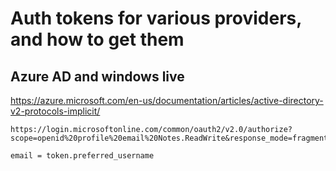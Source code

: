 # Auth tokens for various providers, and how to get them

## Azure AD and windows live

https://azure.microsoft.com/en-us/documentation/articles/active-directory-v2-protocols-implicit/

```
https://login.microsoftonline.com/common/oauth2/v2.0/authorize?scope=openid%20profile%20email%20Notes.ReadWrite&response_mode=fragment&nonce=12345&response_type=token+id_token&state=12345&client_id=client_id&redirect_url=redirect_url
```

```
email = token.preferred_username
```